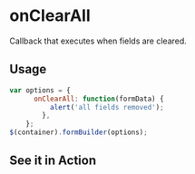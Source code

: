 # onClearAll
Callback that executes when fields are cleared.

## Usage
```javascript
var options = {
      onClearAll: function(formData) {
          alert('all fields removed');
        },
    };
$(container).formBuilder(options);
```
## See it in Action
<p data-height="525" data-theme-id="22927" data-embed-version="2" data-slug-hash="vmNaWw" data-default-tab="result" data-user="kevinchappell" class="codepen"></p>
